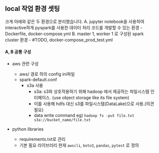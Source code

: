 ## local 작업 환경 셋팅
크게 아래와 같은 두 환경으로 분리했습니다.
A. jupyter notebook을 사용하여 interactive하게 pyspark를 사용한 데이터 처리 코드를 개발할 수 있는 환경
    - Dockerfile, docker-compose.yml
B. master 1, worker 1 로 구성된 spark cluster 환경
    - #TODO, docker-compose_prod_test.yml

#### A, B 공통 구성
- aws 관련 구성
    - aws/ 경로 하의 config ini파일
    - spark-default.conf
        - s3a 사용
            - s3a: s3와 상호작용하기 위해 hadoop 에서 제공하는 파일시스템 인터페이스. (use object storage like its file system)
            - 이를 사용해 hdfs 대신 s3를 파일시스템(DataLake)으로 사용.(의견 필요)
            - data write command eg) `hadoop fs -put file.txt s3a://bucket_name/file.txt`
                
- python libraries
    - requirements.txt로 관리
    - 기본 필요 라이브러리 현재 `awscli`, `boto3`, `pandas`, `pytest` 로 정의

